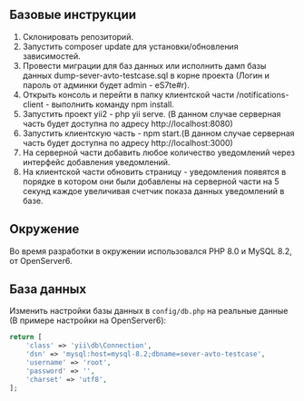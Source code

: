 Базовые инструкции
------------
1. Склонировать репозиторий.
2. Запустить composer update для установки/обновления зависимостей.
3. Провести миграции для баз данных или исполнить дамп базы данных dump-sever-avto-testcase.sql в корне проекта (Логин и пароль от админки будет admin - eS7te#r).
4. Открыть консоль и перейти в папку клиентской части /notifications-client - выполнить команду npm install.
5. Запустить проект yii2 - php yii serve. (В данном случае серверная часть будет доступна по адресу http://localhost:8080)
6. Запустить клиентскую часть - npm start.(В данном случае серверная часть будет доступна по адресу http://localhost:3000)
7. На серверной части добавить любое количество уведомлений через интерфейс добавления уведомлений.
8. На клиентской части обновить страницу - уведомления появятся в порядке в котором они были добавлены на серверной части на 5 секунд каждое увеличивая счетчик показа данных уведомлений в базе.

Окружение
------------
Во время разработки в окружении использовался PHP 8.0 и MySQL 8.2, от OpenServer6.

База данных
------------
Изменить настройки базы данных в `config/db.php` на реальные данные (В примере настройки на OpenServer6):

```php
return [
    'class' => 'yii\db\Connection',
    'dsn' => 'mysql:host=mysql-8.2;dbname=sever-avto-testcase',
    'username' => 'root',
    'password' => '',
    'charset' => 'utf8',
];
```
